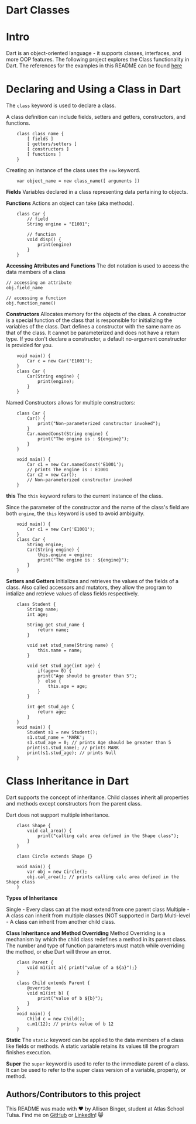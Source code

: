 # Dart Classes

# Intro
Dart is an object-oriented language - it supports classes, interfaces, and more OOP features. The following project explores the Class functionality in Dart. The references for the examples in this README can be found [here](https://www.tutorialspoint.com/dart_programming/dart_programming_classes.htm)

# Declaring and Using a Class in Dart

The `class` keyword is used to declare a class.

A class definition can include fields, setters and getters, constructors, and functions.

```
    class class_name {
        [ fields ]
        [ getters/setters ]
        [ constructors ]
        [ functions ]
    }
```

Creating an instance of the class uses the `new` keyword.
```
    var object_name = new class_name([ arguments ])
```

**Fields**
Variables declared in a class representing data pertaining to objects.

**Functions**
Actions an object can take (aka methods).

```
    class Car {
        // field
        String engine = "E1001";

        // function
        void disp() {
            print(engine)
        }
    }
```

**Accessing Attributes and Functions**
The dot notation is used to access the data members of a class

```
// accessing an attribute
obj.field_name

// accessing a function
obj.function_name()
```

**Constructors**
Allocates memory for the objects of the class. A constructor is a special function of the class that is responsible for initializing the variables of the class. Dart defines a constructor with the same name as that of the class. It cannot be parameterized and does not have a return type. If you don't declare a constructor, a default no-argument constructor is provided for you.

```
    void main() { 
        Car c = new Car('E1001'); 
    } 
    class Car { 
        Car(String engine) { 
            print(engine); 
        } 
    }
```

Named Constructors allows for multiple constructors: 
```           
    class Car {                   
        Car() {                           
            print("Non-parameterized constructor invoked");
        }                                   
        Car.namedConst(String engine) { 
            print("The engine is : ${engine}");    
        }                               
    }

    void main() {           
        Car c1 = new Car.namedConst('E1001');  
        // prints The engine is : E1001                                     
        Car c2 = new Car();
        // Non-parameterized constructor invoked
    }
```

**this**
The `this` keyword refers to the current instance of the class. 

Since the parameter of the constructor and the name of the class's field are both `engine`, the `this` keyword is used to avoid ambiguity.
```
    void main() { 
        Car c1 = new Car('E1001'); 
    }  
    class Car { 
        String engine; 
        Car(String engine) { 
            this.engine = engine; 
            print("The engine is : ${engine}"); 
        } 
    } 
```

**Setters and Getters**
Initializes and retrieves the values of the fields of a class. Also called accessors and mutators, they allow the program to intialize and retrieve values of class fields respectively.

```
    class Student { 
        String name; 
        int age; 

        String get stud_name { 
            return name; 
        } 

        void set stud_name(String name) { 
            this.name = name; 
        } 

        void set stud_age(int age) { 
            if(age<= 0) { 
            print("Age should be greater than 5"); 
            }  else { 
                this.age = age; 
            } 
        } 

        int get stud_age { 
            return age;     
        } 
    }  
    void main() { 
        Student s1 = new Student(); 
        s1.stud_name = 'MARK'; 
        s1.stud_age = 0; // prints Age should be greater than 5
        print(s1.stud_name); // prints MARK
        print(s1.stud_age); // prints Null
    } 
```

# Class Inheritance in Dart
Dart supports the concept of inheritance. Child classes inherit all properties and methods except constructors from the parent class.

Dart does not support multiple inheritance.

```  
    class Shape { 
        void cal_area() { 
            print("calling calc area defined in the Shape class"); 
        } 
    }  

    class Circle extends Shape {}

    void main() { 
        var obj = new Circle(); 
        obj.cal_area(); // prints calling calc area defined in the Shape class
    }
```

**Types of Inheritance**

Single - Every class can at the most extend from one parent class
Multiple - A class can inherit from multiple classes (NOT supported in Dart)
Multi-level - A class can inherit from another child class.

**Class Inheritance and Method Overriding**
Method Overriding is a mechanism by which the child class redefines a method in its parent class. The number and type of function parameters must match while overriding the method, or else Dart will throw an error.

```
    class Parent { 
        void m1(int a){ print("value of a ${a}");} 
    }

    class Child extends Parent { 
        @override 
        void m1(int b) { 
            print("value of b ${b}"); 
        } 
    }
    void main() { 
        Child c = new Child(); 
        c.m1(12); // prints value of b 12
    } 
```

**Static**
The `static` keyword can be applied to the data members of a class like fields or methods. A static variable retains its values till the program finishes execution.

**Super**
the `super` keyword is used to refer to the immediate parent of a class. It can be used to refer to the super class version of a variable, property, or method.

## Authors/Contributors to this project
This README was made with :heart: by Allison Binger, student at Atlas School Tulsa. Find me on [GitHub](https://github.com/allisonabinger) or [LinkedIn](https://linkedin.com/in/allisonbinger)! :smile_cat:
